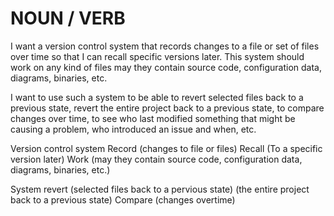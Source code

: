 # NOUN / VERB 

I want a version control system that records changes to a file or set of files over time so that I can recall specific versions later. This system should work on any kind of files may they contain source code, configuration data, diagrams, binaries, etc.

I want to use such a system to be able to revert selected files back to a previous state, revert the entire project back to a previous state, to compare changes over time, to see who last modified something that might be causing a problem, who introduced an issue and when, etc.

Version control system
    Record  (changes to file or files)
    Recall  (To a specific version later)
            Work (may they contain source code, configuration data, diagrams, binaries, etc.)

System
    revert  (selected files back to a pervious state)
            (the entire project back to a previous state)
    Compare (changes overtime)
